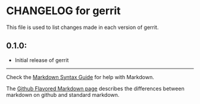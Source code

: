 # CHANGELOG for gerrit

This file is used to list changes made in each version of gerrit.

## 0.1.0:

* Initial release of gerrit

- - -
Check the [Markdown Syntax Guide](http://daringfireball.net/projects/markdown/syntax) for help with Markdown.

The [Github Flavored Markdown page](http://github.github.com/github-flavored-markdown/) describes the differences between markdown on github and standard markdown.
